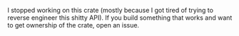 I stopped working on this crate (mostly because I got tired of trying to reverse engineer this shitty API).
If you build something that works and want to get ownership of the crate, open an issue.

